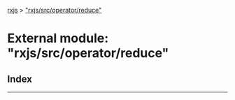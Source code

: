 [rxjs](../README.md) > ["rxjs/src/operator/reduce"](../modules/_rxjs_src_operator_reduce_.md)

# External module: "rxjs/src/operator/reduce"

## Index

---

